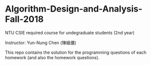 # Algorithm-Design-and-Analysis-Fall-2018

NTU CSIE required course for undegraduate students (2nd year)

Instructor: Yun-Nung Chen (陳縕儂)

This repo contains the solution for the programming questions of each homework (and also the homework questions).
